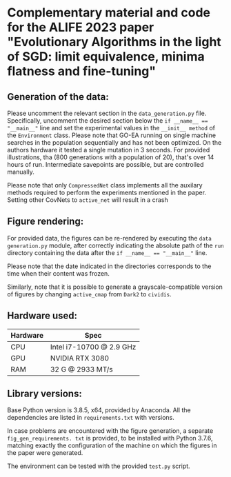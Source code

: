 # Complementary material and code for the ALIFE 2023 paper "Evolutionary Algorithms in the light of SGD: limit equivalence, minima flatness and fine-tuning"

## Generation of the data:

Please uncomment the relevant section in the `data_generation.py` file. Specifically, uncomment 
the desired section below the `if __name__ == "__main__"` line and set the experimental values 
in the `__init__ method` of the `Environment` class. Please note that GO-EA running on single 
machine searches in the population sequentially and has not been optimized. On the authors 
hardware it tested a single mutation in 3 seconds. For provided illustrations, tha (800 generations 
with a population of 20), that's over 14 hours of run. Intermediate savepoints are possible, but 
are controlled manually. 

Please note that only `CompressedNet` class implements all the auxilary methods required to 
perform the experiments mentioned in the paper. Setting other CovNets to `active_net` will 
result in a crash


## Figure rendering:
For provided data, the figures can be re-rendered by executing the `data generation.py` module, 
after correctly indicating the absolute path of the `run` directory containing the data after 
the `if __name__ == "__main__"` line.

Please note that the date indicated in the directories corresponds to the time when their 
content was frozen.

Similarly, note that it is possible to generate a grayscale-compatible version of figures by 
changing `active_cmap` from `Dark2` to `cividis`.


## Hardware used:

| Hardware | Spec |
| ----------- | ----------- |
| CPU | Intel i7-10700 @ 2.9 GHz |
| GPU | NVIDIA RTX 3080 |
| RAM | 32 G @ 2933 MT/s |

## Library versions:
Base Python version is 3.8.5, x64, provided by Anaconda.
All the dependencies are listed in `requirements.txt` with versions. 

In case problems are encountered with the figure generation, a separate `fig_gen_requirements.
txt` is provided, to be installed with Python 3.7.6, matching exactly the configuration of the 
machine on which the figures in the paper were generated. 

The environment can be tested with the provided `test.py` script.

